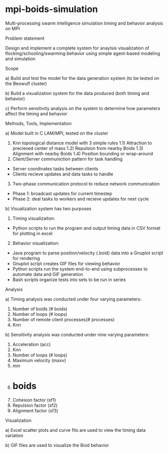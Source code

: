 # mpi-boids-simulation
Multi-processing swarm intelligence simulation timing and behavior analysis on MPI

Problem statement

Design and implement a complete system for anaylsis
visualization of flocking/schooling/swarming behavior
using simple agent-based modeling and simulation

Scope

a) Build and test the model for the data generation 
system (to be tested on the Beowulf cluster)

b) Build a visualization system for the data 
produced (both timing and behavior)

c) Perform sensitivity analysis on the system
to determine how parameters affect the 
timing and behavior 

Methods, Tools, Implementation

a) Model built in C LAM/MPI, tested on the cluster
1) Knn topological distance model with 3 simple rules
1.1) Attraction to precieved center of mass
1.2) Repulsion from nearby Boids
1.3) Alignment with nearby Boids
1.4) Position bounding or wrap-around
2) Client/Server communiction pattern for task handling
- Server coordinates tasks between clients
- Clients recieve updates and data tasks to handle
3) Two-phase communication protocol to reduce network communication
- Phase 1: broadcast updates for current timestep
- Phase 2: deal tasks to workers and recieve updates for next cycle

b) Visualization system has two purposes
1) Timing visualizaiton:
- Python scripts to run the program and output timing data 
in CSV format for plotting in excel
2) Behavior visualization:
- Java program to parse position/velocity (.boid) data 
into a Gnuplot script for rendering
- Gnuplot script creates GIF files for viewing behavior
- Python scripts run the system end-to-end using
subprocesses to automate data and GIF generation
- Bash scripts organize tests into sets to be run
in series

Analysis

a) Timing analysis was conducted under four varying parameters:
1) Number of boids (# boids)
2) Number of loops (# loops)
3) Number of remote client processes(# processes)
4) Knn

b) Sensitivity analysis was conducted under nine varying parameters:
1) Acceleration (acc)
2) Knn
3) Number of loops (# loops)
4) Maximum velocity (maxv)
5) min
6) # boids
7) Cohesion factor (sf1)
8) Repulsion factor (sf2)
9) Alignment factor (sf3)

Visualization

a) Excel scatter plots and curve fits are used to view the 
timing data variation 

b) GIF files are used to visualize the Boid behavior	
